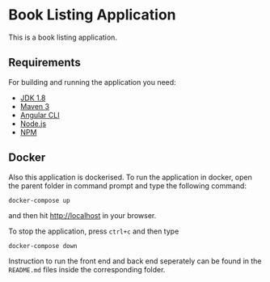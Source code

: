 # Book Listing Application

This is a book listing application.

## Requirements
For building and running the application you need:

- [JDK 1.8](http://www.oracle.com/technetwork/java/javase/downloads/jdk8-downloads-2133151.html)
- [Maven 3](https://maven.apache.org)
- [Angular CLI](https://cli.angular.io/)
- [Node.js](https://nodejs.org/en/)
- [NPM](https://www.npmjs.com/)

## Docker
Also this application is dockerised. To run the application in docker, open the parent folder in command prompt and type the following command:

```shell
docker-compose up
```

and then hit [http://localhost](http://localhost) in your browser.

To stop the application, press `ctrl+c` and then type
```shell
docker-compose down
```

Instruction to run the front end and back end seperately can be found in the `README.md` files inside the corresponding folder.
